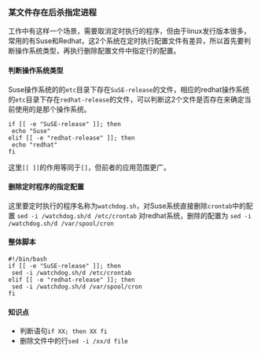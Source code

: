 ### 某文件存在后杀指定进程
工作中有这样一个场景，需要取消定时执行的程序，但由于linux发行版本很多，常用的有Suse和Redhat，这2个系统在定时执行配置文件有差异，所以首先要判断操作系统类型，再执行删除配置文件中指定行的配置。
#### 判断操作系统类型
Suse操作系统的的`etc`目录下存在`SuSE-release`的文件，相应的redhat操作系统的`etc`目录下存在`redhat-release`的文件，可以判断这2个文件是否存在来确定当前使用的是那个操作系统。
``` shell
if [[ -e "SuSE-release" ]]; then
 echo "Suse"
elif [[ -e "redhat-release" ]]; then
 echo "redhat"
fi
```
这里`[[ ]]`的作用等同于`[]`，但前者的应用范围更广。
#### 删除定时程序的指定配置
这里要定时执行的程序名称为`watchdog.sh`，对Suse系统直接删除`crontab`中的配置
`sed -i /watchdog.sh/d /etc/crontab`
对redhat系统，删除的配置为
`sed -i /watchdog.sh/d /var/spool/cron`
#### 整体脚本
``` shell
#!/bin/bash
if [[ -e "SuSE-release" ]]; then
 sed -i /watchdog.sh/d /etc/crontab
elif [[ -e "redhat-release" ]]; then
 sed -i /watchdog.sh/d /var/spool/cron
fi
```
#### 知识点
* 判断语句`if XX; then XX fi`
* 删除文件中的行`sed -i /xx/d file`